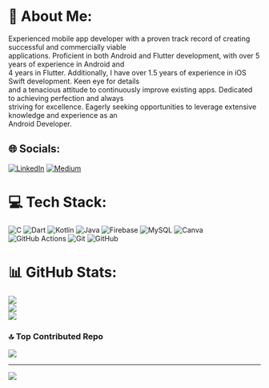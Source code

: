 # 💫 About Me:
Experienced mobile app developer with a proven track record of creating successful and commercially viable<br>applications. Proficient in both Android and Flutter development, with over 5 years of experience in Android and<br>4 years in Flutter. Additionally, I have over 1.5 years of experience in iOS Swift development. Keen eye for details<br>and a tenacious attitude to continuously improve existing apps. Dedicated to achieving perfection and always<br>striving for excellence. Eagerly seeking opportunities to leverage extensive knowledge and experience as an<br>Android Developer.


## 🌐 Socials:
[![LinkedIn](https://img.shields.io/badge/LinkedIn-%230077B5.svg?logo=linkedin&logoColor=white)](https://linkedin.com/in/https://www.linkedin.com/in/alam-afroz/) [![Medium](https://img.shields.io/badge/Medium-12100E?logo=medium&logoColor=white)](https://medium.com/@https://medium.com/@afroz4021) 

# 💻 Tech Stack:
![C](https://img.shields.io/badge/c-%2300599C.svg?style=for-the-badge&logo=c&logoColor=white) ![Dart](https://img.shields.io/badge/dart-%230175C2.svg?style=for-the-badge&logo=dart&logoColor=white) ![Kotlin](https://img.shields.io/badge/kotlin-%237F52FF.svg?style=for-the-badge&logo=kotlin&logoColor=white) ![Java](https://img.shields.io/badge/java-%23ED8B00.svg?style=for-the-badge&logo=openjdk&logoColor=white) ![Firebase](https://img.shields.io/badge/firebase-a08021?style=for-the-badge&logo=firebase&logoColor=ffcd34) ![MySQL](https://img.shields.io/badge/mysql-4479A1.svg?style=for-the-badge&logo=mysql&logoColor=white) ![Canva](https://img.shields.io/badge/Canva-%2300C4CC.svg?style=for-the-badge&logo=Canva&logoColor=white) ![GitHub Actions](https://img.shields.io/badge/github%20actions-%232671E5.svg?style=for-the-badge&logo=githubactions&logoColor=white) ![Git](https://img.shields.io/badge/git-%23F05033.svg?style=for-the-badge&logo=git&logoColor=white) ![GitHub](https://img.shields.io/badge/github-%23121011.svg?style=for-the-badge&logo=github&logoColor=white)
# 📊 GitHub Stats:
![](https://github-readme-stats.vercel.app/api?username=Afroz101&theme=dark&hide_border=true&include_all_commits=true&count_private=true)<br/>
![](https://github-readme-streak-stats.herokuapp.com/?user=Afroz101&theme=dark&hide_border=true)<br/>
![](https://github-readme-stats.vercel.app/api/top-langs/?username=Afroz101&theme=dark&hide_border=true&include_all_commits=true&count_private=true&layout=compact)

### 🔝 Top Contributed Repo
![](https://github-contributor-stats.vercel.app/api?username=Afroz101&limit=5&theme=dark&combine_all_yearly_contributions=true)

---
[![](https://visitcount.itsvg.in/api?id=Afroz101&icon=0&color=0)](https://visitcount.itsvg.in)

<!-- Proudly created with GPRM ( https://gprm.itsvg.in ) -->
